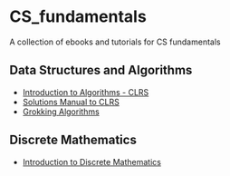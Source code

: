 # CS_fundamentals

A collection of ebooks and tutorials for CS fundamentals 

## Data Structures and Algorithms

* [Introduction to Algorithms - CLRS](<content/Introduction to algorithms.pdf>)
* [Solutions Manual to CLRS](<content/Instructor's Manual.pdf>)
* [Grokking Algorithms](<content/Grokking Algorithms.pdf>)

## Discrete Mathematics

* [Introduction to Discrete Mathematics](content/discrete_mathematics.pdf)